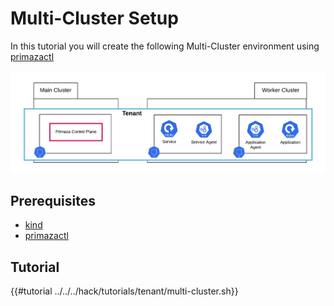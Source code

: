 # Multi-Cluster Setup

In this tutorial you will create the following Multi-Cluster environment using [primazactl](https://github.com/primaza/primazactl)

![image](../../imgs/tenant-view.png)

## Prerequisites

* [kind](https://github.com/kubernetes-sigs/kind)
* [primazactl](https://github.com/primaza/primazactl)

## Tutorial

{{#tutorial ../../../hack/tutorials/tenant/multi-cluster.sh}}
